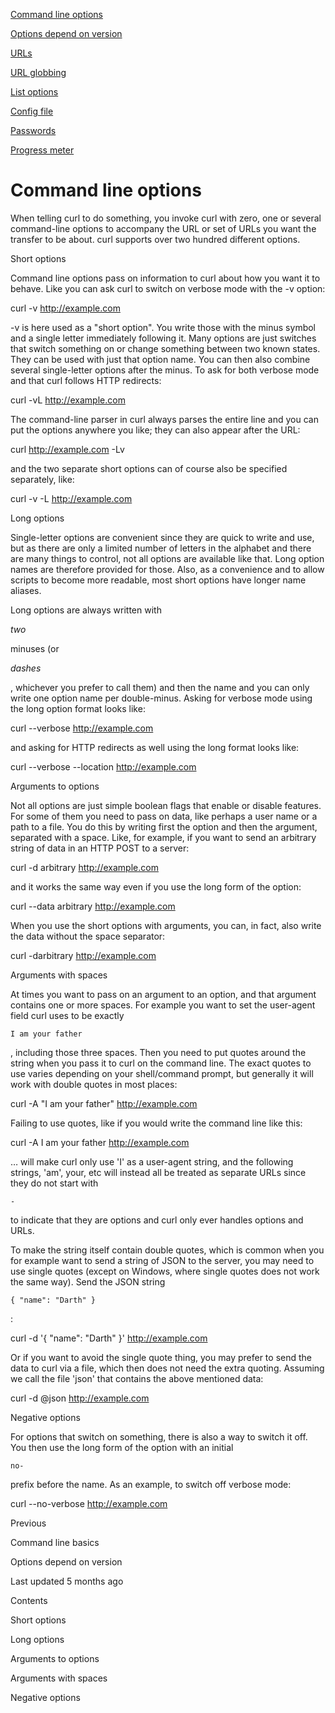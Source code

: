 <a href="options.html" class="navButton-94f2579c--pageItemWithChildrenNested-2c5d8183--navButtonClickable-161b88ca--navButtonOpened-6a88552e">

<span class="text-4505230f--UIH300-2063425d--textContentFamily-49a318e1--navButtonLabel-14a4968f">Command line options</span>

</a>

<a href="versions.html" class="navButton-94f2579c--pageItemWithChildrenNested-2c5d8183--navButtonClickable-161b88ca">

<span class="text-4505230f--UIH300-2063425d--textContentFamily-49a318e1--navButtonLabel-14a4968f">Options depend on version</span>

</a>

<a href="urls.html" class="navButton-94f2579c--pageItemWithChildrenNested-2c5d8183--navButtonClickable-161b88ca">

<span class="text-4505230f--UIH300-2063425d--textContentFamily-49a318e1--navButtonLabel-14a4968f">URLs</span>

</a>

<a href="globbing.html" class="navButton-94f2579c--pageItemWithChildrenNested-2c5d8183--navButtonClickable-161b88ca">

<span class="text-4505230f--UIH300-2063425d--textContentFamily-49a318e1--navButtonLabel-14a4968f">URL globbing</span>

</a>

<a href="listopts.html" class="navButton-94f2579c--pageItemWithChildrenNested-2c5d8183--navButtonClickable-161b88ca">

<span class="text-4505230f--UIH300-2063425d--textContentFamily-49a318e1--navButtonLabel-14a4968f">List options</span>

</a>

<a href="configfile.html" class="navButton-94f2579c--pageItemWithChildrenNested-2c5d8183--navButtonClickable-161b88ca">

<span class="text-4505230f--UIH300-2063425d--textContentFamily-49a318e1--navButtonLabel-14a4968f">Config file</span>

</a>

<a href="passwords.html" class="navButton-94f2579c--pageItemWithChildrenNested-2c5d8183--navButtonClickable-161b88ca">

<span class="text-4505230f--UIH300-2063425d--textContentFamily-49a318e1--navButtonLabel-14a4968f">Passwords</span>

</a>

<a href="progressmeter.html" class="navButton-94f2579c--pageItemWithChildrenNested-2c5d8183--navButtonClickable-161b88ca">

<span class="text-4505230f--UIH300-2063425d--textContentFamily-49a318e1--navButtonLabel-14a4968f">Progress meter</span>

</a>

# <span class="text-4505230f--DisplayH900-bfb998fa--textContentFamily-49a318e1">Command line options</span>

<span class="text-4505230f--UIH300-2063425d--textUIFamily-5ebd8e40--text-8ee2c8b2">

</span>

<span class="text-4505230f--UIH300-2063425d--textUIFamily-5ebd8e40--text-8ee2c8b2">

</span>

<span class="text-4505230f--TextH400-3033861f--textContentFamily-49a318e1">

<span data-key="6889b47104b74d07a5d7353d30fbed4d">

<span data-offset-key="6889b47104b74d07a5d7353d30fbed4d:0">When telling curl to do something, you invoke curl with zero, one or several command-line options to accompany the URL or set of URLs you want the transfer to be about. curl supports over two hundred different options.</span>

</span>

</span>

<span class="text-4505230f--HeadingH700-04e1a2a3--textContentFamily-49a318e1">

<span data-key="caaa0b3edb114d1f845a1febd97f0061">

<span data-offset-key="caaa0b3edb114d1f845a1febd97f0061:0">Short options</span>

</span>

</span>

<span class="text-4505230f--TextH400-3033861f--textContentFamily-49a318e1">

<span data-key="299e4c0d84ea45fe8f23527dffd690b0">

<span data-offset-key="299e4c0d84ea45fe8f23527dffd690b0:0">Command line options pass on information to curl about how you want it to behave. Like you can ask curl to switch on verbose mode with the -v option:</span>

</span>

</span>    curl -v http://example.com<span class="text-4505230f--TextH400-3033861f--textContentFamily-49a318e1">

<span data-key="92fafc02aa6943f399ec8bc2798cfc9f">

<span data-offset-key="92fafc02aa6943f399ec8bc2798cfc9f:0">-v is here used as a "short option". You write those with the minus symbol and a single letter immediately following it. Many options are just switches that switch something on or change something between two known states. They can be used with just that option name. You can then also combine several single-letter options after the minus. To ask for both verbose mode and that curl follows HTTP redirects:</span>

</span>

</span>    curl -vL http://example.com<span class="text-4505230f--TextH400-3033861f--textContentFamily-49a318e1">

<span data-key="7dc8cf26bb534a68b43d35aaca0eeade">

<span data-offset-key="7dc8cf26bb534a68b43d35aaca0eeade:0">The command-line parser in curl always parses the entire line and you can put the options anywhere you like; they can also appear after the URL:</span>

</span>

</span>    curl http://example.com -Lv<span class="text-4505230f--TextH400-3033861f--textContentFamily-49a318e1">

<span data-key="a7d3540d112947f7a8f5056832f1056e">

<span data-offset-key="a7d3540d112947f7a8f5056832f1056e:0">and the two separate short options can of course also be specified separately, like:</span>

</span>

</span>    curl -v -L http://example.com<span class="text-4505230f--HeadingH700-04e1a2a3--textContentFamily-49a318e1">

<span data-key="56174cca91d04b45a44030e443e21474">

<span data-offset-key="56174cca91d04b45a44030e443e21474:0">Long options</span>

</span>

</span>

<span class="text-4505230f--TextH400-3033861f--textContentFamily-49a318e1">

<span data-key="69c8e6d48e1d4197af8fd979170ecd06">

<span data-offset-key="69c8e6d48e1d4197af8fd979170ecd06:0">Single-letter options are convenient since they are quick to write and use, but as there are only a limited number of letters in the alphabet and there are many things to control, not all options are available like that. Long option names are therefore provided for those. Also, as a convenience and to allow scripts to become more readable, most short options have longer name aliases.</span>

</span>

</span>

<span class="text-4505230f--TextH400-3033861f--textContentFamily-49a318e1">

<span data-key="61fe644b7c9849e8810b39bb712b0717">

<span data-offset-key="61fe644b7c9849e8810b39bb712b0717:0">Long options are always written with </span>

<span data-offset-key="61fe644b7c9849e8810b39bb712b0717:1">_two_</span>

<span data-offset-key="61fe644b7c9849e8810b39bb712b0717:2"> minuses (or </span>

<span data-offset-key="61fe644b7c9849e8810b39bb712b0717:3">_dashes_</span>

<span data-offset-key="61fe644b7c9849e8810b39bb712b0717:4">, whichever you prefer to call them) and then the name and you can only write one option name per double-minus. Asking for verbose mode using the long option format looks like:</span>

</span>

</span>    curl --verbose http://example.com<span class="text-4505230f--TextH400-3033861f--textContentFamily-49a318e1">

<span data-key="7baf63549f2748bb8f8de854e3d1154f">

<span data-offset-key="7baf63549f2748bb8f8de854e3d1154f:0">and asking for HTTP redirects as well using the long format looks like:</span>

</span>

</span>    curl --verbose --location http://example.com<span class="text-4505230f--HeadingH700-04e1a2a3--textContentFamily-49a318e1">

<span data-key="aedf3da1200140198027da9c7cf8bb1d">

<span data-offset-key="aedf3da1200140198027da9c7cf8bb1d:0">Arguments to options</span>

</span>

</span>

<span class="text-4505230f--TextH400-3033861f--textContentFamily-49a318e1">

<span data-key="c09bf76f12a74b08b0e079b0d0f093ba">

<span data-offset-key="c09bf76f12a74b08b0e079b0d0f093ba:0">Not all options are just simple boolean flags that enable or disable features. For some of them you need to pass on data, like perhaps a user name or a path to a file. You do this by writing first the option and then the argument, separated with a space. Like, for example, if you want to send an arbitrary string of data in an HTTP POST to a server:</span>

</span>

</span>    curl -d arbitrary http://example.com<span class="text-4505230f--TextH400-3033861f--textContentFamily-49a318e1">

<span data-key="d7133109d14d4908b8ad98654f5c5f29">

<span data-offset-key="d7133109d14d4908b8ad98654f5c5f29:0">and it works the same way even if you use the long form of the option:</span>

</span>

</span>    curl --data arbitrary http://example.com<span class="text-4505230f--TextH400-3033861f--textContentFamily-49a318e1">

<span data-key="56b05c47b93a4224a5953b77cd9090f5">

<span data-offset-key="56b05c47b93a4224a5953b77cd9090f5:0">When you use the short options with arguments, you can, in fact, also write the data without the space separator:</span>

</span>

</span>    curl -darbitrary http://example.com<span class="text-4505230f--HeadingH700-04e1a2a3--textContentFamily-49a318e1">

<span data-key="35eaf0c0369f4b99aeb2aaa8f1a3e9b8">

<span data-offset-key="35eaf0c0369f4b99aeb2aaa8f1a3e9b8:0">Arguments with spaces</span>

</span>

</span>

<span class="text-4505230f--TextH400-3033861f--textContentFamily-49a318e1">

<span data-key="6bf276944bb54f66882845c95b47651f">

<span data-offset-key="6bf276944bb54f66882845c95b47651f:0">At times you want to pass on an argument to an option, and that argument contains one or more spaces. For example you want to set the user-agent field curl uses to be exactly </span>

<span data-offset-key="6bf276944bb54f66882845c95b47651f:1">`I am your father`</span>

<span data-offset-key="6bf276944bb54f66882845c95b47651f:2">, including those three spaces. Then you need to put quotes around the string when you pass it to curl on the command line. The exact quotes to use varies depending on your shell/command prompt, but generally it will work with double quotes in most places:</span>

</span>

</span>    curl -A "I am your father" http://example.com<span class="text-4505230f--TextH400-3033861f--textContentFamily-49a318e1">

<span data-key="043d58a9ce444228b158946fddc8fadf">

<span data-offset-key="043d58a9ce444228b158946fddc8fadf:0">Failing to use quotes, like if you would write the command line like this:</span>

</span>

</span>    curl -A I am your father http://example.com<span class="text-4505230f--TextH400-3033861f--textContentFamily-49a318e1">

<span data-key="56e91ff5b20c4e06ba51965a7789cf83">

<span data-offset-key="56e91ff5b20c4e06ba51965a7789cf83:0">… will make curl only use 'I' as a user-agent string, and the following strings, 'am', your, etc will instead all be treated as separate URLs since they do not start with </span>

<span data-offset-key="56e91ff5b20c4e06ba51965a7789cf83:1">`-`</span>

<span data-offset-key="56e91ff5b20c4e06ba51965a7789cf83:2"> to indicate that they are options and curl only ever handles options and URLs.</span>

</span>

</span>

<span class="text-4505230f--TextH400-3033861f--textContentFamily-49a318e1">

<span data-key="d4a2cded317d41c383bfc4f819ef0468">

<span data-offset-key="d4a2cded317d41c383bfc4f819ef0468:0">To make the string itself contain double quotes, which is common when you for example want to send a string of JSON to the server, you may need to use single quotes (except on Windows, where single quotes does not work the same way). Send the JSON string </span>

<span data-offset-key="d4a2cded317d41c383bfc4f819ef0468:1">`{ "name": "Darth" }`</span>

<span data-offset-key="d4a2cded317d41c383bfc4f819ef0468:2">:</span>

</span>

</span>    curl -d '{ "name": "Darth" }' http://example.com<span class="text-4505230f--TextH400-3033861f--textContentFamily-49a318e1">

<span data-key="39102e31e65842b2b3a4395db38817e4">

<span data-offset-key="39102e31e65842b2b3a4395db38817e4:0">Or if you want to avoid the single quote thing, you may prefer to send the data to curl via a file, which then does not need the extra quoting. Assuming we call the file 'json' that contains the above mentioned data:</span>

</span>

</span>    curl -d @json http://example.com<span class="text-4505230f--HeadingH700-04e1a2a3--textContentFamily-49a318e1">

<span data-key="6f8cf025c931454f917b05fde57f41dc">

<span data-offset-key="6f8cf025c931454f917b05fde57f41dc:0">Negative options</span>

</span>

</span>

<span class="text-4505230f--TextH400-3033861f--textContentFamily-49a318e1">

<span data-key="33cd62a85af442a887f7563ccc8e340c">

<span data-offset-key="33cd62a85af442a887f7563ccc8e340c:0">For options that switch on something, there is also a way to switch it off. You then use the long form of the option with an initial </span>

<span data-offset-key="33cd62a85af442a887f7563ccc8e340c:1">`no-`</span>

<span data-offset-key="33cd62a85af442a887f7563ccc8e340c:2"> prefix before the name. As an example, to switch off verbose mode:</span>

</span>

</span>    curl --no-verbose http://example.com<a href="../cmdline.html" class="reset-3c756112--card-6570f064--whiteCard-fff091a4--cardPrevious-56a5e674">

</a>

<span class="text-4505230f--TextH200-a3425406--textContentFamily-49a318e1">Previous</span>

<span class="text-4505230f--UIH400-4e41e82a--textContentFamily-49a318e1">Command line basics</span>

<a href="versions.html" class="reset-3c756112--card-6570f064--whiteCard-fff091a4--cardNext-19241c42">

</a>

<span class="text-4505230f--UIH400-4e41e82a--textContentFamily-49a318e1">Options depend on version</span>

<span class="text-4505230f--TextH200-a3425406--textContentFamily-49a318e1">Last updated 5 months ago</span>

<span class="text-4505230f--InfoH100-1e92e1d1--textContentFamily-49a318e1">Contents</span>

<a href="options.html#short-options" class="reset-3c756112--menuItem-aa02f6ec--menuItemLight-757d5235--menuItemInline-173bdf97--pageTocItem-f4427024">

</a>

<span class="text-4505230f--UIH300-2063425d--textContentFamily-49a318e1">

<span class="text-4505230f--UIH200-50ead35f--textContentFamily-49a318e1">Short options</span>

</span>

<a href="options.html#long-options" class="reset-3c756112--menuItem-aa02f6ec--menuItemLight-757d5235--menuItemInline-173bdf97--pageTocItem-f4427024">

</a>

<span class="text-4505230f--UIH300-2063425d--textContentFamily-49a318e1">

<span class="text-4505230f--UIH200-50ead35f--textContentFamily-49a318e1">Long options</span>

</span>

<a href="options.html#arguments-to-options" class="reset-3c756112--menuItem-aa02f6ec--menuItemLight-757d5235--menuItemInline-173bdf97--pageTocItem-f4427024">

</a>

<span class="text-4505230f--UIH300-2063425d--textContentFamily-49a318e1">

<span class="text-4505230f--UIH200-50ead35f--textContentFamily-49a318e1">Arguments to options</span>

</span>

<a href="options.html#arguments-with-spaces" class="reset-3c756112--menuItem-aa02f6ec--menuItemLight-757d5235--menuItemInline-173bdf97--pageTocItem-f4427024">

</a>

<span class="text-4505230f--UIH300-2063425d--textContentFamily-49a318e1">

<span class="text-4505230f--UIH200-50ead35f--textContentFamily-49a318e1">Arguments with spaces</span>

</span>

<a href="options.html#negative-options" class="reset-3c756112--menuItem-aa02f6ec--menuItemLight-757d5235--menuItemInline-173bdf97--pageTocItem-f4427024">

</a>

<span class="text-4505230f--UIH300-2063425d--textContentFamily-49a318e1">

<span class="text-4505230f--UIH200-50ead35f--textContentFamily-49a318e1">Negative options</span>

</span>
